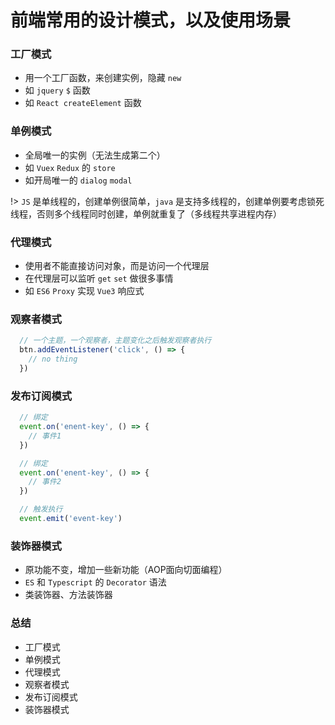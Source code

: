 # 前端常用的设计模式，以及使用场景

### 工厂模式
- 用一个工厂函数，来创建实例，隐藏 `new`
- 如 `jquery` `$` 函数
- 如 `React createElement` 函数

### 单例模式
- 全局唯一的实例（无法生成第二个）
- 如 `Vuex` `Redux` 的 `store`
- 如开局唯一的 `dialog` `modal`

!> `JS` 是单线程的，创建单例很简单，`java` 是支持多线程的，创建单例要考虑锁死线程，否则多个线程同时创建，单例就重复了（多线程共享进程内存）

### 代理模式
- 使用者不能直接访问对象，而是访问一个代理层
- 在代理层可以监听 `get` `set` 做很多事情
- 如 `ES6` `Proxy` 实现 `Vue3` 响应式
 
### 观察者模式

```js
  // 一个主题，一个观察者，主题变化之后触发观察者执行
  btn.addEventListener('click', () => {
    // no thing
  })
```

### 发布订阅模式

```js
  // 绑定
  event.on('enent-key', () => {
    // 事件1
  })

  // 绑定
  event.on('enent-key', () => {
    // 事件2
  })

  // 触发执行
  event.emit('event-key')
```

### 装饰器模式
- 原功能不变，增加一些新功能（AOP面向切面编程）
- `ES` 和 `Typescript` 的 `Decorator` 语法
- 类装饰器、方法装饰器

### 总结
- 工厂模式
- 单例模式
- 代理模式
- 观察者模式
- 发布订阅模式
- 装饰器模式
